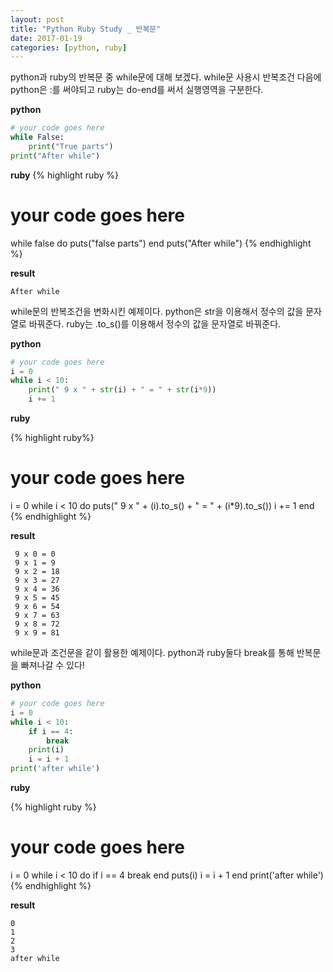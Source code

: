 ```yaml
---
layout: post
title: "Python Ruby Study _ 반복문"
date: 2017-01-19
categories: [python, ruby]
---
```


python과 ruby의 반복문 중 while문에 대해 보겠다. while문 사용시 반복조건 다음에
python은 :를 써야되고 ruby는 do-end를 써서 실행영역을 구분한다.

**python**

```python
# your code goes here
while False:
	print("True parts")
print("After while")
```

**ruby**
{% highlight ruby %}
# your code goes here
while false do
	puts("false parts")
end
puts("After while")
{% endhighlight %}

**result**

```
After while
```


while문의 반복조건을 변화시킨 예제이다. python은 str을 이용해서 정수의 값을 문자열로
바꿔준다. ruby는 .to_s()를 이용해서 정수의 값을 문자열로 바꿔준다.

**python**

```python
# your code goes here
i = 0
while i < 10:
	print(" 9 x " + str(i) + " = " + str(i*9))
	i += 1
```

**ruby**

{% highlight ruby%}
# your code goes here
i = 0
while i < 10 do
	puts(" 9 x " + (i).to_s() + " = " + (i*9).to_s())
	i += 1
end
{% endhighlight %}

**result**

```
 9 x 0 = 0
 9 x 1 = 9
 9 x 2 = 18
 9 x 3 = 27
 9 x 4 = 36
 9 x 5 = 45
 9 x 6 = 54
 9 x 7 = 63
 9 x 8 = 72
 9 x 9 = 81
```


while문과 조건문을 같이 활용한 예제이다. python과 ruby둘다 break를 통해 반복문을
빠져나갈 수 있다!

**python**

```python
# your code goes here
i = 0
while i < 10:
    if i == 4:
        break
    print(i)
    i = i + 1
print('after while')
```

**ruby**

{% highlight ruby %}
# your code goes here
i = 0
while i < 10 do
    if i == 4
        break
    end
    puts(i)
    i = i + 1
end
print('after while')
{% endhighlight %}

**result**

```
0
1
2
3
after while
```
